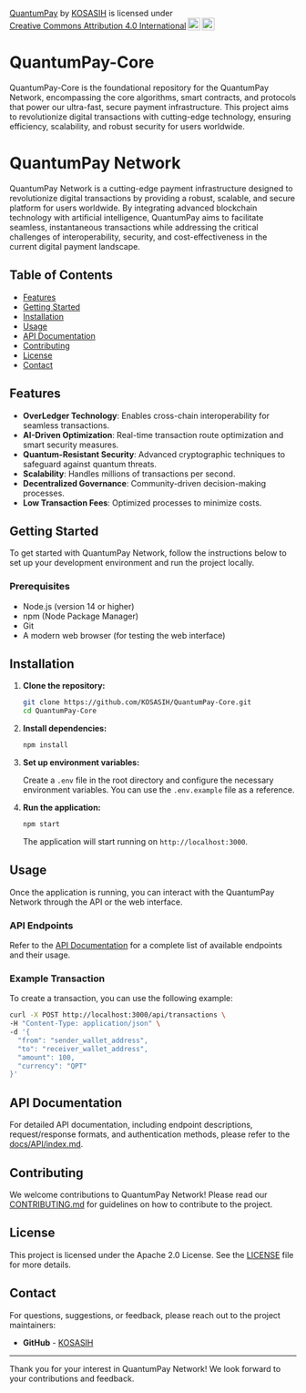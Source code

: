 <p xmlns:cc="http://creativecommons.org/ns#" xmlns:dct="http://purl.org/dc/terms/"><a property="dct:title" rel="cc:attributionURL" href="https://github.com/KOSASIH/QuantumPay-Core">QuantumPay</a> by <a rel="cc:attributionURL dct:creator" property="cc:attributionName" href="https://www.linkedin.com/in/kosasih-81b46b5a">KOSASIH</a> is licensed under <a href="https://creativecommons.org/licenses/by/4.0/?ref=chooser-v1" target="_blank" rel="license noopener noreferrer" style="display:inline-block;">Creative Commons Attribution 4.0 International<img style="height:22px!important;margin-left:3px;vertical-align:text-bottom;" src="https://mirrors.creativecommons.org/presskit/icons/cc.svg?ref=chooser-v1" alt=""><img style="height:22px!important;margin-left:3px;vertical-align:text-bottom;" src="https://mirrors.creativecommons.org/presskit/icons/by.svg?ref=chooser-v1" alt=""></a></p>

# QuantumPay-Core
QuantumPay-Core is the foundational repository for the QuantumPay Network, encompassing the core algorithms, smart contracts, and protocols that power our ultra-fast, secure payment infrastructure. This project aims to revolutionize digital transactions with cutting-edge technology, ensuring efficiency, scalability, and robust security for users worldwide.

# QuantumPay Network

QuantumPay Network is a cutting-edge payment infrastructure designed to revolutionize digital transactions by providing a robust, scalable, and secure platform for users worldwide. By integrating advanced blockchain technology with artificial intelligence, QuantumPay aims to facilitate seamless, instantaneous transactions while addressing the critical challenges of interoperability, security, and cost-effectiveness in the current digital payment landscape.

## Table of Contents

- [Features](#features)
- [Getting Started](#getting-started)
- [Installation](#installation)
- [Usage](#usage)
- [API Documentation](#api-documentation)
- [Contributing](#contributing)
- [License](#license)
- [Contact](#contact)

## Features

- **OverLedger Technology**: Enables cross-chain interoperability for seamless transactions.
- **AI-Driven Optimization**: Real-time transaction route optimization and smart security measures.
- **Quantum-Resistant Security**: Advanced cryptographic techniques to safeguard against quantum threats.
- **Scalability**: Handles millions of transactions per second.
- **Decentralized Governance**: Community-driven decision-making processes.
- **Low Transaction Fees**: Optimized processes to minimize costs.

## Getting Started

To get started with QuantumPay Network, follow the instructions below to set up your development environment and run the project locally.

### Prerequisites

- Node.js (version 14 or higher)
- npm (Node Package Manager)
- Git
- A modern web browser (for testing the web interface)

## Installation

1. **Clone the repository:**

   ```bash
   git clone https://github.com/KOSASIH/QuantumPay-Core.git
   cd QuantumPay-Core
   ```

2. **Install dependencies:**

   ```bash
   npm install
   ```

3. **Set up environment variables:**

   Create a `.env` file in the root directory and configure the necessary environment variables. You can use the `.env.example` file as a reference.

4. **Run the application:**

   ```bash
   npm start
   ```

   The application will start running on `http://localhost:3000`.

## Usage

Once the application is running, you can interact with the QuantumPay Network through the API or the web interface. 

### API Endpoints

Refer to the [API Documentation](#api-documentation) for a complete list of available endpoints and their usage.

### Example Transaction

To create a transaction, you can use the following example:

```bash
curl -X POST http://localhost:3000/api/transactions \
-H "Content-Type: application/json" \
-d '{
  "from": "sender_wallet_address",
  "to": "receiver_wallet_address",
  "amount": 100,
  "currency": "QPT"
}'
```

## API Documentation

For detailed API documentation, including endpoint descriptions, request/response formats, and authentication methods, please refer to the [docs/API/index.md](docs/API/index.md).

## Contributing

We welcome contributions to QuantumPay Network! Please read our [CONTRIBUTING.md](CONTRIBUTING.md) for guidelines on how to contribute to the project.

## License

This project is licensed under the Apache 2.0 License. See the [LICENSE](LICENSE) file for more details.

## Contact

For questions, suggestions, or feedback, please reach out to the project maintainers:

- **GitHub** - [KOSASIH](https://github.com/KOSASIH)

---

Thank you for your interest in QuantumPay Network! We look forward to your contributions and feedback.

